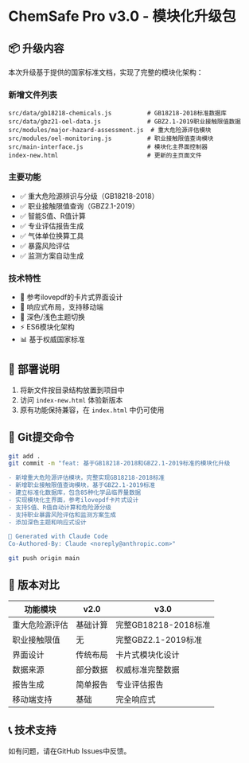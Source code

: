# ChemSafe Pro v3.0 - 模块化升级包

## 📦 升级内容

本次升级基于提供的国家标准文档，实现了完整的模块化架构：

### 新增文件列表
```
src/data/gb18218-chemicals.js          # GB18218-2018标准数据库
src/data/gbz21-oel-data.js             # GBZ2.1-2019职业接触限值数据
src/modules/major-hazard-assessment.js  # 重大危险源评估模块
src/modules/oel-monitoring.js          # 职业接触限值查询模块
src/main-interface.js                  # 模块化主界面控制器
index-new.html                         # 更新的主页面文件
```

### 主要功能
- ✅ 重大危险源辨识与分级（GB18218-2018）
- ✅ 职业接触限值查询（GBZ2.1-2019）
- ✅ 智能S值、R值计算
- ✅ 专业评估报告生成
- ✅ 气体单位换算工具
- ✅ 暴露风险评估
- ✅ 监测方案自动生成

### 技术特性
- 🎨 参考ilovepdf的卡片式界面设计
- 📱 响应式布局，支持移动端
- 🌙 深色/浅色主题切换
- ⚡ ES6模块化架构
- 📊 基于权威国家标准

## 🚀 部署说明

1. 将新文件按目录结构放置到项目中
2. 访问 `index-new.html` 体验新版本
3. 原有功能保持兼容，在 `index.html` 中仍可使用

## 📝 Git提交命令

```bash
git add .
git commit -m "feat: 基于GB18218-2018和GBZ2.1-2019标准的模块化升级

- 新增重大危险源评估模块，完整实现GB18218-2018标准
- 新增职业接触限值查询模块，基于GBZ2.1-2019标准
- 建立标准化数据库，包含85种化学品临界量数据
- 实现模块化主界面，参考ilovepdf卡片式设计
- 支持S值、R值自动计算和危险源分级
- 支持职业暴露风险评估和监测方案生成
- 添加深色主题和响应式设计

🧪 Generated with Claude Code
Co-Authored-By: Claude <noreply@anthropic.com>"

git push origin main
```

## 🔄 版本对比

| 功能模块 | v2.0 | v3.0 |
|---------|------|------|
| 重大危险源评估 | 基础计算 | 完整GB18218-2018标准 |
| 职业接触限值 | 无 | 完整GBZ2.1-2019标准 |
| 界面设计 | 传统布局 | 卡片式模块化设计 |
| 数据来源 | 部分数据 | 权威标准完整数据 |
| 报告生成 | 简单报告 | 专业评估报告 |
| 移动端支持 | 基础 | 完全响应式 |

## 📞 技术支持

如有问题，请在GitHub Issues中反馈。